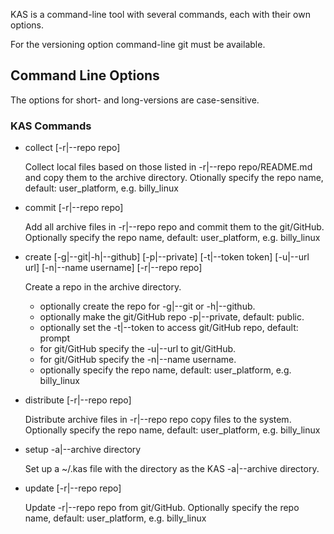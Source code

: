 KAS is a command-line tool with several commands, each with their own options.

For the versioning option command-line git must be available.

## Command Line Options

The options for short- and long-versions are case-sensitive.

### KAS Commands

 * collect [-r|--repo repo]
      
   Collect local files based on those listed in -r|--repo repo/README.md and
   copy them to the archive directory. Otionally specify the repo name, default: user_platform, e.g. billy_linux

 * commit [-r|--repo repo]
      
   Add all archive files in -r|--repo repo and commit them to the git/GitHub.
   Optionally specify the repo name, default: user_platform, e.g. billy_linux

 * create [-g|--git|-h|--github] [-p|--private] [-t|--token token] [-u|--url url]
      [-n|--name username] [-r|--repo repo]
      
   Create a repo in the archive directory.
     * optionally create the repo for -g|--git or -h|--github.
     * optionally make the git/GitHub repo -p|--private, default: public.
     * optionally set the -t|--token to access git/GitHub repo, default: prompt
     * for git/GitHub specify the -u|--url to git/GitHub.
     * for git/GitHub specify the -n|--name username.
     * optionally specify the repo name, default: user_platform, e.g. billy_linux

 * distribute [-r|--repo repo]
      
   Distribute archive files in -r|--repo repo copy files to the system.
   Optionally specify the repo name, default: user_platform, e.g. billy_linux

 * setup -a|--archive directory
      
   Set up a ~/.kas file with the directory as the KAS -a|--archive directory.

 * update [-r|--repo repo]
      
      Update -r|--repo repo from git/GitHub.
      Optionally specify the repo name, default: user_platform, e.g. billy_linux
      
